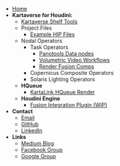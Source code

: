 <!-- docs/_sidebar.md -->
- [Home](/)
- **Kartaverse for Houdini:**
  - [Kartaverse Shelf Tools](shelf)
  - Project Files
    - [Example HIP Files](examples)
  - Nodal Operators
    - Task Operators
      - [Panotools Data nodes](panotools)
      - [Volumetric Video Workflows](https://docs.google.com/document/d/17xXudeghGhvfofffoqLhYmcvgnS-_eP0A1KOwWJPjxg/edit?usp=sharing)
      - [Render Fusion Comps](https://docs.google.com/document/d/1l9L-LhCxTobZmRlinu3oKUM61EuqtZJmcf_Tv1VG-8Q/edit?usp=sharing)
    - Copernicus Composite Operators
    - Solaris Lighting Operators
  - **HQueue**
    - [KartaLink HQueue Render](hqueue.md)
  - **Houdini Engine**
    - [Fusion Integration Plugin (WIP)](https://www.facebook.com/share/p/fN47vjobmNDd9Shh/)
- **Contact**
  - [Email](mailto:andrew@andrewhazelden.com)
  - [GitHub](https://github.com/AndrewHazelden)
  - [LinkedIn](https://www.linkedin.com/in/andrewhazelden/)
- **Links**
  - [Medium Blog](https://medium.com/@andrewhazelden)
  - [Facebook Group](https://www.facebook.com/groups/kartavr)
  - [Google Group](https://groups.google.com/g/kartaverse/)
